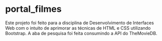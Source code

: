 # portal_filmes

Este projeto foi feito para a disciplina de Desenvolvimento de Interfaces Web com o intuito de aprimorar as técnicas de HTML e CSS utilizando Bootstrap.
A aba de pesquisa foi feita consumindo a API do TheMovieDB.
